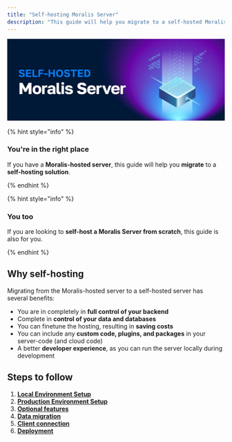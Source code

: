 ```yaml
---
title: "Self-hosting Moralis Server"
description: "This guide will help you migrate to a self-hosted Moralis Server."
---
```


![](images/self-hosted-server.webp)

{% hint style="info" %}

### You're in the right place

If you have a **Moralis-hosted server**, this guide will help you **migrate** to a **self-hosting solution**.

{% endhint %}

{% hint style="info" %}

### You too

If you are looking to **self-host a Moralis Server from scratch**, this guide is also for you.

{% endhint %}

## Why self-hosting

Migrating from the Moralis-hosted server to a self-hosted server has several benefits:

- You are in completely in **full control of your backend**
- Complete in **control of your data and databases**
- You can finetune the hosting, resulting in **saving costs**
- You can include any **custom code, plugins, and packages** in your server-code (and cloud code)
- A better **developer experience**, as you can run the server locally during development

## Steps to follow

1. [**Local Environment Setup**](local-environment-setup.md)
2. [**Production Environment Setup**](production-environment-setup.md)
3. [**Optional features**](optional-features/optional-features.md)
4. [**Data migration**](migrate-data.md)
5. [**Client connection**](client-connection.md)
6. [**Deployment**](deployment.md)
